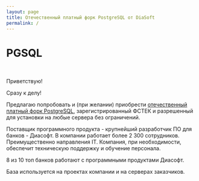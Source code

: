 ```yaml
---
layout: page
title: Отечественный платный форк PostgreSQL от DiaSoft
permalink: /
---
```


# PGSQL

<br/>

Приветствую!

Сразу к делу!

Предлагаю попробовать и (при желании) приобрести <a href="//licenses.ru/software/diasoft/databases/postgresql/">отечественный платный форк PostgreSQL</a>, зарегистрированный ФСТЕК и разрешенный для установки на любые сервера без ограничений.

Поставщик программного продукта - крупнейший разработчик ПО для банков - Диасофт. В компании работает более 2 300 сотрудников. Преимущественно направления IT. Компания, при необходимости, обеспечит техническую поддержку и обучение персонала.

8 из 10 топ банков работают с программными продуктами Диасофт.

База используется на проектах компании и на серверах заказчиков.
